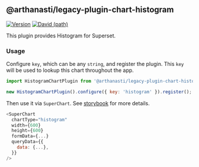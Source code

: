 ## @arthanasti/legacy-plugin-chart-histogram

[![Version](https://img.shields.io/npm/v/@superset-ui/legacy-plugin-chart-histogram.svg?style=flat-square)](https://www.npmjs.com/package/@superset-ui/legacy-plugin-chart-histogram)
[![David (path)](https://img.shields.io/david/apache-superset/superset-ui-plugins.svg?path=packages%2Fsuperset-ui-legacy-plugin-chart-histogram&style=flat-square)](https://david-dm.org/apache-superset/superset-ui-plugins?path=packages/superset-ui-legacy-plugin-chart-histogram)

This plugin provides Histogram for Superset.

### Usage

Configure `key`, which can be any `string`, and register the plugin. This `key` will be used to
lookup this chart throughout the app.

```js
import HistogramChartPlugin from '@arthanasti/legacy-plugin-chart-histogram';

new HistogramChartPlugin().configure({ key: 'histogram' }).register();
```

Then use it via `SuperChart`. See
[storybook](https://apache-superset.github.io/superset-ui-plugins/?selectedKind=plugin-chart-histogram)
for more details.

```js
<SuperChart
  chartType="histogram"
  width={600}
  height={600}
  formData={...}
  queryData={{
    data: {...},
  }}
/>
```
